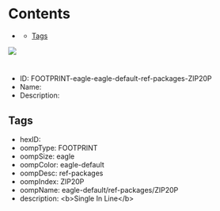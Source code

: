 



Contents
========

* [](#)
	* [Tags](#tags)
  
![][im]
# 

- ID: FOOTPRINT-eagle-eagle-default-ref-packages-ZIP20P
- Name: 
- Description: 

## Tags

- hexID: 
- oompType: FOOTPRINT
- oompSize: eagle
- oompColor: eagle-default
- oompDesc: ref-packages
- oompIndex: ZIP20P
- oompName: eagle-default/ref-packages/ZIP20P
- description: &lt;b&gt;Single In Line&lt;/b&gt;



[im]: image.png
